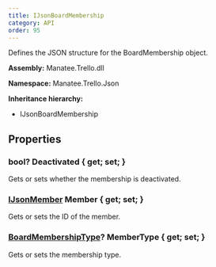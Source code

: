```yaml
---
title: IJsonBoardMembership
category: API
order: 95
---
```


Defines the JSON structure for the BoardMembership object.

**Assembly:** Manatee.Trello.dll

**Namespace:** Manatee.Trello.Json

**Inheritance hierarchy:**

- IJsonBoardMembership

## Properties

### bool? Deactivated { get; set; }

Gets or sets whether the membership is deactivated.

### [IJsonMember](../IJsonMember#ijsonmember) Member { get; set; }

Gets or sets the ID of the member.

### [BoardMembershipType](../BoardMembershipType#boardmembershiptype)? MemberType { get; set; }

Gets or sets the membership type.


